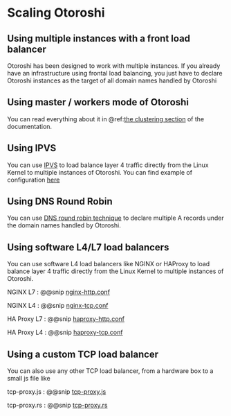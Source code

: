 # Scaling Otoroshi

## Using multiple instances with a front load balancer

Otoroshi has been designed to work with multiple instances. If you already have an infrastructure using frontal load balancing, you just have to declare Otoroshi instances as the target of all domain names handled by Otoroshi

## Using master / workers mode of Otoroshi

You can read everything about it in @ref:[the clustering section](../deploy/clustering.md) of the documentation.

## Using IPVS

You can use [IPVS](https://en.wikipedia.org/wiki/IP_Virtual_Server) to load balance layer 4 traffic directly from the Linux Kernel to multiple instances of Otoroshi. You can find example of configuration [here](http://www.linuxvirtualserver.org/VS-DRouting.html) 

## Using DNS Round Robin

You can use [DNS round robin technique](https://en.wikipedia.org/wiki/Round-robin_DNS) to declare multiple A records under the domain names handled by Otoroshi.

## Using software L4/L7 load balancers

You can use software L4 load balancers like NGINX or HAProxy to load balance layer 4 traffic directly from the Linux Kernel to multiple instances of Otoroshi.

NGINX L7
:   @@snip [nginx-http.conf](../snippets/nginx-http.conf) 

NGINX L4
:   @@snip [nginx-tcp.conf](../snippets/nginx-tcp.conf) 

HA Proxy L7
:   @@snip [haproxy-http.conf](../snippets/haproxy-http.conf) 

HA Proxy L4
:   @@snip [haproxy-tcp.conf](../snippets/haproxy-tcp.conf) 

## Using a custom TCP load balancer

You can also use any other TCP load balancer, from a hardware box to a small js file like

tcp-proxy.js
:   @@snip [tcp-proxy.js](../snippets/tcp-proxy.js) 

tcp-proxy.rs
:   @@snip [tcp-proxy.rs](../snippets/proxy.rs) 

